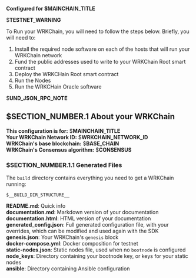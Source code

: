 **Configured for $__MAINCHAIN_TITLE__**

$__TESTNET_WARNING__

To Run your WRKChain, you will need to follow the steps below. Briefly, you
will need to:

1. Install the required node software on each of the hosts that will run
your WRKChain network 
2. Fund the public addresses used to write to your WRKChain Root smart 
contract  
3. Deploy the WRKCHain Root smart contract   
4. Run the Nodes  
5. Run the WRKCHain Oracle software

$__UND_JSON_RPC_NOTE__

## $__SECTION_NUMBER__.1 About your WRKChain

**This configuration is for:** $__MAINCHAIN_TITLE__  
**Your WRKChain Network ID:** $__WRKCHAIN_NETWORK_ID__  
**WRKChain's base blockchain:** $__BASE_CHAIN__  
**WRKChain's Consensus algorithm:** $__CONSENSUS__

### $__SECTION_NUMBER__.1.1 Generated Files

The `build` directory contains everything you need to get a WRKChain running:

```text
$__BUILD_DIR_STRUCTURE__
```

**README.md**: Quick info  
**documentation.md**: Markdown version of your documentation  
**documentation.html**: HTML version of your documentation  
**generated_config.json**: Full generated configuration file, with your overrides, 
which can be modified and used again with the SDK  
**genesis.json**: Your WRKChain's `genesis` block  
**docker-compose.yml**: Docker composition for testnet  
**static-nodes.json**: Static nodes file, used when no `bootnode` is configured  
**node_keys**: Directory containing your bootnode key, or keys for your static nodes  
**ansible**: Directory containing Ansible configuration